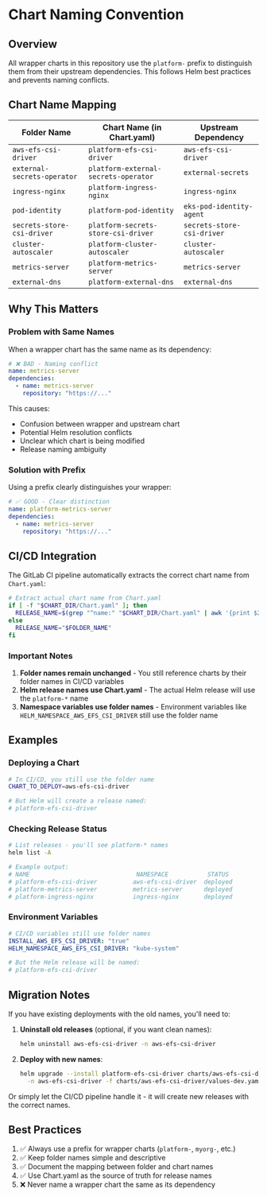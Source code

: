 # Chart Naming Convention

## Overview

All wrapper charts in this repository use the `platform-` prefix to distinguish them from their upstream dependencies. This follows Helm best practices and prevents naming conflicts.

## Chart Name Mapping

| Folder Name | Chart Name (in Chart.yaml) | Upstream Dependency |
|-------------|---------------------------|---------------------|
| `aws-efs-csi-driver` | `platform-efs-csi-driver` | `aws-efs-csi-driver` |
| `external-secrets-operator` | `platform-external-secrets-operator` | `external-secrets` |
| `ingress-nginx` | `platform-ingress-nginx` | `ingress-nginx` |
| `pod-identity` | `platform-pod-identity` | `eks-pod-identity-agent` |
| `secrets-store-csi-driver` | `platform-secrets-store-csi-driver` | `secrets-store-csi-driver` |
| `cluster-autoscaler` | `platform-cluster-autoscaler` | `cluster-autoscaler` |
| `metrics-server` | `platform-metrics-server` | `metrics-server` |
| `external-dns` | `platform-external-dns` | `external-dns` |

## Why This Matters

### Problem with Same Names
When a wrapper chart has the same name as its dependency:
```yaml
# ❌ BAD - Naming conflict
name: metrics-server
dependencies:
  - name: metrics-server
    repository: "https://..."
```

This causes:
- Confusion between wrapper and upstream chart
- Potential Helm resolution conflicts
- Unclear which chart is being modified
- Release naming ambiguity

### Solution with Prefix
Using a prefix clearly distinguishes your wrapper:
```yaml
# ✅ GOOD - Clear distinction
name: platform-metrics-server
dependencies:
  - name: metrics-server
    repository: "https://..."
```

## CI/CD Integration

The GitLab CI pipeline automatically extracts the correct chart name from `Chart.yaml`:

```bash
# Extract actual chart name from Chart.yaml
if [ -f "$CHART_DIR/Chart.yaml" ]; then
  RELEASE_NAME=$(grep "^name:" "$CHART_DIR/Chart.yaml" | awk '{print $2}' | tr -d '"')
else
  RELEASE_NAME="$FOLDER_NAME"
fi
```

### Important Notes

1. **Folder names remain unchanged** - You still reference charts by their folder names in CI/CD variables
2. **Helm release names use Chart.yaml** - The actual Helm release will use the `platform-*` name
3. **Namespace variables use folder names** - Environment variables like `HELM_NAMESPACE_AWS_EFS_CSI_DRIVER` still use the folder name

## Examples

### Deploying a Chart
```bash
# In CI/CD, you still use the folder name
CHART_TO_DEPLOY=aws-efs-csi-driver

# But Helm will create a release named:
# platform-efs-csi-driver
```

### Checking Release Status
```bash
# List releases - you'll see platform-* names
helm list -A

# Example output:
# NAME                              NAMESPACE           STATUS
# platform-efs-csi-driver          aws-efs-csi-driver  deployed
# platform-metrics-server          metrics-server      deployed
# platform-ingress-nginx           ingress-nginx       deployed
```

### Environment Variables
```yaml
# CI/CD variables still use folder names
INSTALL_AWS_EFS_CSI_DRIVER: "true"
HELM_NAMESPACE_AWS_EFS_CSI_DRIVER: "kube-system"

# But the Helm release will be named:
# platform-efs-csi-driver
```

## Migration Notes

If you have existing deployments with the old names, you'll need to:

1. **Uninstall old releases** (optional, if you want clean names):
   ```bash
   helm uninstall aws-efs-csi-driver -n aws-efs-csi-driver
   ```

2. **Deploy with new names**:
   ```bash
   helm upgrade --install platform-efs-csi-driver charts/aws-efs-csi-driver \
     -n aws-efs-csi-driver -f charts/aws-efs-csi-driver/values-dev.yaml
   ```

Or simply let the CI/CD pipeline handle it - it will create new releases with the correct names.

## Best Practices

1. ✅ Always use a prefix for wrapper charts (`platform-`, `myorg-`, etc.)
2. ✅ Keep folder names simple and descriptive
3. ✅ Document the mapping between folder and chart names
4. ✅ Use Chart.yaml as the source of truth for release names
5. ❌ Never name a wrapper chart the same as its dependency

